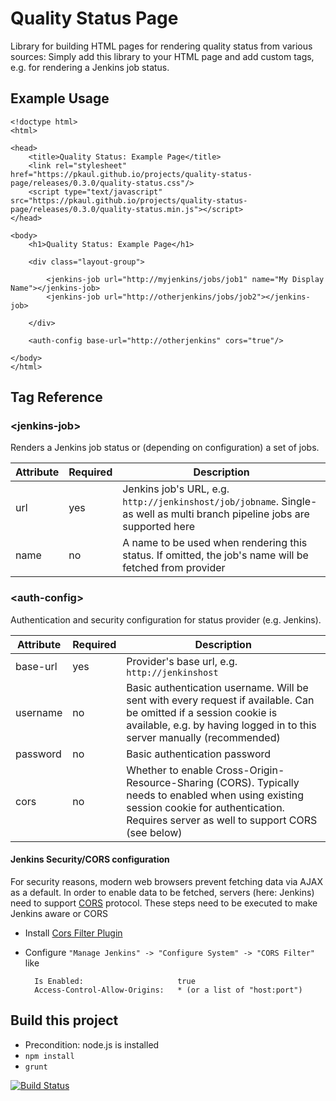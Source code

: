 # Quality Status Page


Library for building HTML pages for rendering quality status from various sources: 
Simply add this library to your HTML page and add custom tags, e.g. for rendering a Jenkins job status. 


## Example Usage

    <!doctype html>
    <html>
    
    <head>
        <title>Quality Status: Example Page</title>
        <link rel="stylesheet" href="https://pkaul.github.io/projects/quality-status-page/releases/0.3.0/quality-status.css"/>
        <script type="text/javascript" src="https://pkaul.github.io/projects/quality-status-page/releases/0.3.0/quality-status.min.js"></script>
    </head>
    
    <body>
        <h1>Quality Status: Example Page</h1>
 
        <div class="layout-group">
        
            <jenkins-job url="http://myjenkins/jobs/job1" name="My Display Name"></jenkins-job>
            <jenkins-job url="http://otherjenkins/jobs/job2"></jenkins-job>
        
        </div>
        
        <auth-config base-url="http://otherjenkins" cors="true"/>
               
    </body>
    </html>

## Tag Reference

### &lt;jenkins-job&gt;
Renders a Jenkins job status or (depending on configuration) a set of jobs.

|Attribute|Required|Description|
|---------|--------|-----------|
|url|yes|Jenkins job's URL, e.g. `http://jenkinshost/job/jobname`. Single- as well as multi branch pipeline jobs are supported here|
|name|no|A name to be used when rendering this status. If omitted, the job's name will be fetched from provider|

### &lt;auth-config&gt;
Authentication and security configuration for status provider (e.g. Jenkins). 

|Attribute|Required|Description|
|---------|--------|-----------|
|base-url|yes|Provider's base url, e.g. `http://jenkinshost`|
|username|no|Basic authentication username. Will be sent with every request if available. Can be omitted if a session cookie is available, e.g. by having logged in to this server manually (recommended)|
|password|no|Basic authentication password|
|cors|no|Whether to enable Cross-Origin-Resource-Sharing (CORS). Typically needs to enabled when using existing session cookie for authentication. Requires server as well to support CORS (see below)|


#### Jenkins Security/CORS configuration
For security reasons, modern web browsers prevent fetching data via AJAX as a default. In order to enable data to be fetched, servers (here: Jenkins) need to
support [CORS](https://en.wikipedia.org/wiki/Cross-origin_resource_sharing) protocol. These steps need to be executed to make Jenkins aware or CORS

* Install [Cors Filter Plugin](https://wiki.jenkins-ci.org/display/JENKINS/Cors+Filter+Plugin) 
* Configure `"Manage Jenkins" -> "Configure System" -> "CORS Filter"` like

        Is Enabled:                     true
        Access-Control-Allow-Origins:   * (or a list of "host:port")



## Build this project
* Precondition: node.js is installed
* `npm install`
* `grunt`

[![Build Status](https://travis-ci.org/pkaul/quality-status-page.png?branch=master)](https://travis-ci.org/pkaul/quality-status-page)

